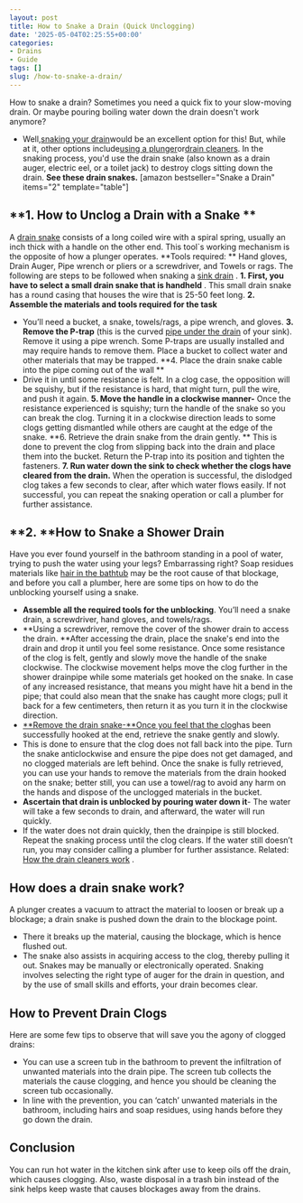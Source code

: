 ```yaml
---
layout: post
title: How to Snake a Drain (Quick Unclogging)
date: '2025-05-04T02:25:55+00:00'
categories:
- Drains
- Guide
tags: []
slug: /how-to-snake-a-drain/
---
```


How to snake a drain? Sometimes you need a quick fix to your slow-moving drain. Or maybe pouring boiling water down the drain doesn't work anymore?
- Well,[snaking your drain](https://pestpolicy.com/best-drain-snakes/)would be an excellent option for this! But, while at it, other options include[using a plunger](https://pestpolicy.com/how-to-use-a-plunger/)or[drain cleaners](https://pestpolicy.com/best-drain-cleaner//).
In the snaking process, you'd use the drain snake (also known as a drain auger, electric eel, or a toilet jack) to destroy clogs sitting down the drain.
**See these drain snakes.**
[amazon bestseller="Snake a Drain" items="2" template="table"]
## **1. How to Unclog a Drain with a Snake **
A
[drain snake](https://pestpolicy.com/best-drain-snakes/)
consists of a long coiled wire with a spiral spring, usually an inch thick with a handle on the other end. This tool`s working mechanism is the opposite of how a plunger operates.
**Tools required: **
Hand gloves, Drain Auger, Pipe wrench or pliers or a screwdriver, and Towels or rags. The following are steps to be followed when snaking a
[sink drain](https://pestpolicy.com/thrift-drain-cleaner-review/)
.
**1. First, you have to select a small drain snake that is handheld**
. This small drain snake has a round casing that houses the wire that is 25-50 feet long.
**2. Assemble the materials and tools required for the task**
- You’ll need a bucket, a snake, towels/rags, a pipe wrench, and gloves.
**3. Remove the P-trap**
(this is the curved
[pipe under the drain](https://pestpolicy.com/sink-not-draining-but-pipes-clear/)
of your sink). Remove it using a pipe wrench.
Some P-traps are usually installed and may require hands to remove them. Place a bucket to collect water and other materials that may be trapped.
**4. Place the drain snake cable into the pipe coming out of the wall **
- Drive it in until some resistance is felt.
In a clog case, the opposition will be squishy, but if the resistance is hard, that might turn, pull the wire, and push it again.
**5. Move the handle in a clockwise manner-**
Once the resistance experienced is squishy; turn the handle of the snake so you can break the clog.
Turning it in a clockwise direction leads to some clogs getting dismantled while others are caught at the edge of the snake.
**6. Retrieve the drain snake from the drain gently. **
This is done to prevent the clog from slipping back into the drain and place them into the bucket. Return the P-trap into its position and tighten the fasteners.
**7. Run water down the sink to check whether the clogs have cleared from the drain.**
When the operation is successful, the dislodged clog takes a few seconds to clear, after which water flows easily. If not successful, you can repeat the snaking operation or call a plumber for further assistance.
## **2. **How to Snake a Shower Drain
Have you ever found yourself in the bathroom standing in a pool of water, trying to push the water using your legs? Embarrassing right?
Soap residues materials like
[hair in the bathtub](https://pestpolicy.com/how-to-unclog-a-bathtub-drain-with-standing-water/)
may be the root cause of that blockage, and before you call a plumber, here are some tips on how to do the unblocking yourself using a snake.
- **Assemble all the required tools for the unblocking**. You’ll need a snake drain, a screwdriver, hand gloves, and towels/rags.
- **Using a screwdriver, remove the cover of the shower drain to access the drain. **After accessing the drain, place the snake's end into the drain and drop it until you feel some resistance.
Once some resistance of the clog is felt, gently and slowly move the handle of the snake clockwise.
The clockwise movement helps move the clog further in the shower drainpipe while some materials get hooked on the snake.
In case of any increased resistance, that means you might have hit a bend in the pipe; that could also mean that the snake has caught more clogs; pull it back for a few centimeters, then return it as you turn it in the clockwise direction.
- [**Remove the drain snake-**Once you feel that the clog](https://pestpolicy.com/drano-max-gel-clog-remover-review/)has been successfully hooked at the end, retrieve the snake gently and slowly.
- This is done to ensure that the clog does not fall back into the pipe. Turn the snake anticlockwise and ensure the pipe does not get damaged, and no clogged materials are left behind.
Once the snake is fully retrieved, you can use your hands to remove the materials from the drain hooked on the snake; better still, you can use a towel/rag to avoid any harm on the hands and dispose of the unclogged materials in the bucket.
- **Ascertain that drain is unblocked by pouring water down it**- The water will take a few seconds to drain, and afterward, the water will run quickly.
- If the water does not drain quickly, then the drainpipe is still blocked. Repeat the snaking process until the clog clears. If the water still doesn’t run, you may consider calling a plumber for further assistance.
Related:
[How the drain cleaners work](https://pestpolicy.com/how-drain-cleaners-work/)
.
## **How does a drain snake work?**
A plunger creates a vacuum to attract the material to loosen or break up a blockage; a drain snake is pushed down the drain to the blockage point.
- There it breaks up the material, causing the blockage, which is hence flushed out.
- The snake also assists in acquiring access to the clog, thereby pulling it out. Snakes may be manually or electronically operated.
Snaking involves selecting the right type of auger for the drain in question, and by the use of small skills and efforts, your drain becomes clear.
## **How to Prevent Drain Clogs**
Here are some few tips to observe that will save you the agony of clogged drains:
- You can use a screen tub in the bathroom to prevent the infiltration of unwanted materials into the drain pipe. The screen tub collects the materials the cause clogging, and hence you should be cleaning the screen tub occasionally.
- In line with the prevention, you can ‘catch’ unwanted materials in the bathroom, including hairs and soap residues, using hands before they go down the drain.
## Conclusion
You can run hot water in the kitchen sink after use to keep oils off the drain, which causes clogging.
Also, waste disposal in a trash bin instead of the sink helps keep waste that causes blockages away from the drains.
